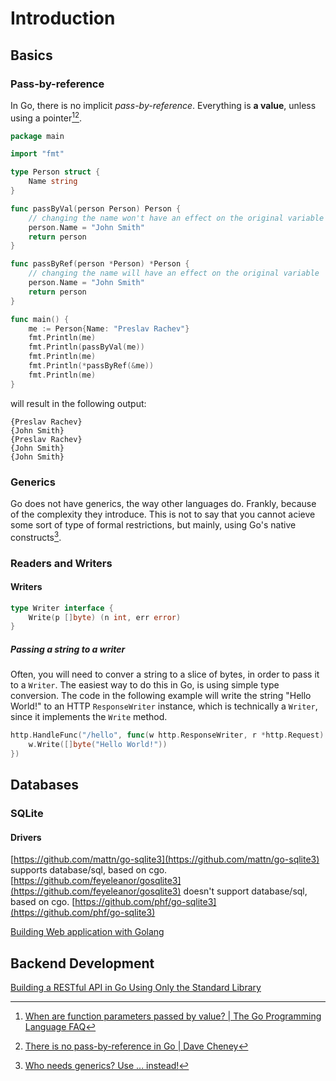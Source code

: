 # Introduction

## Basics

### Pass-by-reference

In Go, there is no implicit _pass-by-reference_. Everything is **a value**, unless using a pointer[^pass-by-value][^pass-by-value2].

```go
package main

import "fmt"

type Person struct {
	Name string
}

func passByVal(person Person) Person {
	// changing the name won't have an effect on the original variable
	person.Name = "John Smith"
	return person
}

func passByRef(person *Person) *Person {
	// changing the name will have an effect on the original variable
	person.Name = "John Smith"
	return person
}

func main() {
	me := Person{Name: "Preslav Rachev"}
	fmt.Println(me)
	fmt.Println(passByVal(me))
	fmt.Println(me)
	fmt.Println(*passByRef(&me))
	fmt.Println(me)
}
```

will result in the following output:

```
{Preslav Rachev}
{John Smith}
{Preslav Rachev}
{John Smith}
{John Smith}
```

### Generics

Go does not have generics, the way other languages do. Frankly, because of the complexity they introduce. This is not to say that you cannot acieve some sort of type of formal restrictions, but mainly, using Go's native constructs[^generics].

### Readers and Writers

#### Writers

```go
type Writer interface {
    Write(p []byte) (n int, err error)
}
```

##### Passing a string to a writer
Often, you will need to conver a string to a slice of bytes, in order to pass it to a `Writer`. The easiest way to do this in Go, is using simple type conversion. The code in the following example will write the string "Hello World!" to an HTTP `ResponseWriter` instance, which is technically a `Writer`, since it implements the `Write` method.

```go
http.HandleFunc("/hello", func(w http.ResponseWriter, r *http.Request) {
	w.Write([]byte("Hello World!"))
})
```

## Databases

### SQLite

#### Drivers

[https://github.com/mattn/go-sqlite3](https://github.com/mattn/go-sqlite3) supports database/sql, based on cgo.
[https://github.com/feyeleanor/gosqlite3](https://github.com/feyeleanor/gosqlite3) doesn't support database/sql, based on cgo.
[https://github.com/phf/go-sqlite3](https://github.com/phf/go-sqlite3)

[Building Web application with Golang](https://astaxie.gitbooks.io/build-web-application-with-golang/en/05.3.html)

[^pass-by-value]: [When are function parameters passed by value? | The Go Programming Language FAQ](https://golang.org/doc/faq#pass_by_value)
[^pass-by-value2]: [There is no pass-by-reference in Go | Dave Cheney](https://dave.cheney.net/2017/04/29/there-is-no-pass-by-reference-in-go)
[^generics]: [Who needs generics? Use ... instead!](https://appliedgo.net/generics/)

## Backend Development

[Building a RESTful API in Go Using Only the Standard Library](https://www.goin5minutes.com/screencast/episode_1_building_restful_api_using_only_std_lib/)
